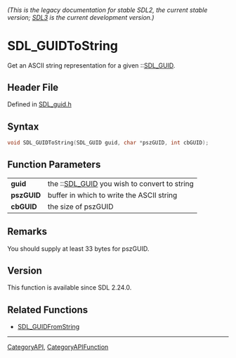 ###### (This is the legacy documentation for stable SDL2, the current stable version; [SDL3](https://wiki.libsdl.org/SDL3/) is the current development version.)
# SDL_GUIDToString

Get an ASCII string representation for a given ::[SDL_GUID](SDL_GUID).

## Header File

Defined in [SDL_guid.h](https://github.com/libsdl-org/SDL/blob/SDL2/include/SDL_guid.h)

## Syntax

```c
void SDL_GUIDToString(SDL_GUID guid, char *pszGUID, int cbGUID);

```

## Function Parameters

|                 |                                                          |
| --------------- | -------------------------------------------------------- |
| **guid**        | the ::[SDL_GUID](SDL_GUID) you wish to convert to string |
| **pszGUID**     | buffer in which to write the ASCII string                |
| **cbGUID**      | the size of pszGUID                                      |

## Remarks

You should supply at least 33 bytes for pszGUID.

## Version

This function is available since SDL 2.24.0.

## Related Functions

* [SDL_GUIDFromString](SDL_GUIDFromString)

----
[CategoryAPI](CategoryAPI), [CategoryAPIFunction](CategoryAPIFunction)



